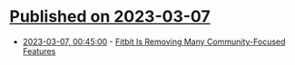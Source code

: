 # [Published on 2023-03-07](index.md)

* [2023-03-07, 00:45:00](https://tech.slashdot.org/story/23/03/06/2245200/fitbit-is-removing-many-community-focused-features?utm_source=rss1.0mainlinkanon&utm_medium=feed) - [Fitbit Is Removing Many Community-Focused Features](https://tech.slashdot.org/story/23/03/06/2245200/fitbit-is-removing-many-community-focused-features?utm_source=rss1.0mainlinkanon&utm_medium=feed)
